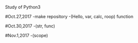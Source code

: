Study of Python3

#Oct.27,2017
-make repository
-(Hello, var, calc, roop) function

#Oct.30,2017
-(str, func)

#Nov.1,2017
-(scope)
